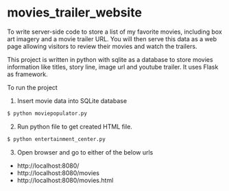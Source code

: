 # movies_trailer_website

To write server-side code to store a list of my favorite movies, including box art imagery and a movie trailer URL. You will then serve this data as a web page allowing visitors to review their movies and watch the trailers.

This project is written in python with sqlite as a database to store movies information like titles, story line, image url and youtube trailer. It uses Flask as framework.

To run the project
1. Insert movie data into SQLite database
```sh
$ python moviepopulator.py
```

2. Run python file to get created HTML file.
```sh
$ python entertainment_center.py
```
3. Open browser and go to either of the below urls
- http://localhost:8080/
- http://localhost:8080/movies
- http://localhost:8080/movies.html
